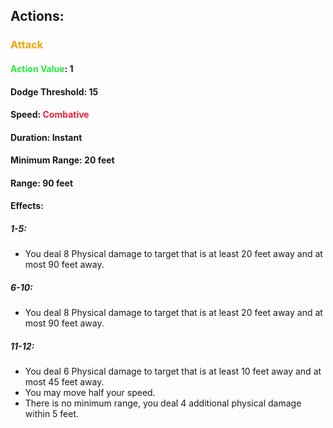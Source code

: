 ## Actions:
### <span style="font-weight:bold;color:rgb(240, 164, 0)">Attack</span>
#### <span style="font-weight:bold;color:rgb(33, 235, 60)">Action Value</span>: 1
#### Dodge Threshold: 15
#### Speed: <span style="font-weight:bold; color:rgb(235, 33, 53)">Combative</span>
#### Duration: Instant
#### Minimum Range: 20 feet
#### Range: 90 feet
#### Effects:
##### 1-5:
- You deal 8 Physical damage to target that is at least 20 feet away and at most 90 feet away.
##### 6-10:
- You deal 8 Physical damage to target that is at least 20 feet away and at most 90 feet away.
##### 11-12:
- You deal 6 Physical damage to target that is at least 10 feet away and at most 45 feet away.
- You may move half your speed.
- There is no minimum range, you deal 4 additional physical damage within 5 feet.
